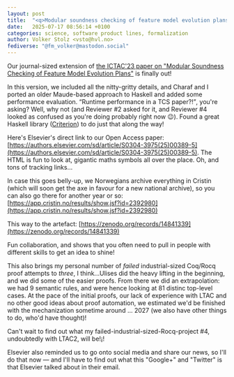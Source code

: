 ```yaml
---
layout: post
title:  "<q>Modular soundness checking of feature model evolution plans</q>, TCS Vol. 1054, 2025"
date:   2025-07-17 08:56:14 +0100
categories: science, software product lines, formalization
author: Volker Stolz <vsto@hvl.no>
fediverse: "@fm_volker@mastodon.social"
---
```


Our journal-sized extension of [the ICTAC'23 paper on "Modular Soundness Checking of Feature Model Evolution Plans"](https://selabhvl.github.io/update/2023/12/12/ictac23.html) is finally out!

In this version, we included all the nitty-gritty details, and Charaf and I ported an older Maude-based approach to Haskell and added some performance evaluation. <q>Runtime performance in a TCS paper?!</q>, you're asking? Well, why not (and Reviewer #2 asked for it, and Reviewer #4 looked as confused as you're doing probably right now 😉). Found a great Haskell library ([Criterion](https://hackage.haskell.org/package/criterion)) to do just that along the way!

Here's Elsevier's direct link to our Open Access paper: [https://authors.elsevier.com/sd/article/S0304-3975(25)00389-5](https://authors.elsevier.com/sd/article/S0304-3975(25)00389-5). The HTML is fun to look at, gigantic maths symbols all over the place. Oh, and tons of tracking links...

In case this goes belly-up, we Norwegians archive everything in Cristin (which will soon get the axe in favour for a new national archive), so you can also go there for another year or so: [https://app.cristin.no/results/show.jsf?id=2392980](https://app.cristin.no/results/show.jsf?id=2392980)

This way to the artefact: [https://zenodo.org/records/14841339](https://zenodo.org/records/14841339)

Fun collaboration, and shows that you often need to pull in people with different skills to get an idea to shine!

This also brings my personal number of *failed* industrial-sized Coq/Rocq proof attempts to *three*, I think...Ulises did the heavy lifting in the beginning, and we did some of the easier proofs. From there we did an extrapolation: we had 9 semantic rules, and were hence looking at 81 distinc top-level cases. At the pace of the initial proofs, our lack of experience with LTAC and no other good ideas about proof automation, we estimated we'd be finished with the mechanization sometime around ... 2027 (we also have other things to do, who'd have thought)!

Can't wait to find out what my failed-industrial-sized-Rocq-project #4, undoubtedly with LTAC2, will be!¡!

Elsevier also reminded us to go onto social media and share our news, so I'll do that now — and I'll have to find out what this "Google+" and "Twitter" is that Elsevier talked about in their email.
